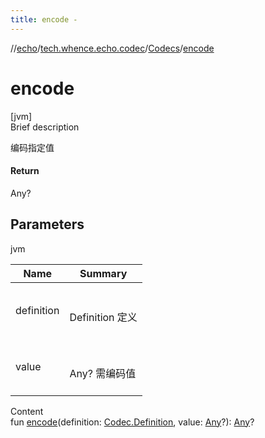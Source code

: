 ```yaml
---
title: encode -
---
```

//[echo](../../index.md)/[tech.whence.echo.codec](../index.md)/[Codecs](index.md)/[encode](encode.md)



# encode  
[jvm]  
Brief description  


编码指定值



#### Return  


Any?



## Parameters  
  
jvm  
  
|  Name|  Summary| 
|---|---|
| definition| <br><br>Definition 定义<br><br>
| value| <br><br>Any? 需编码值<br><br>
  
  
Content  
fun [encode](encode.md)(definition: [Codec.Definition](../-codec/-definition/index.md), value: [Any](https://kotlinlang.org/api/latest/jvm/stdlib/kotlin/-any/index.html)?): [Any](https://kotlinlang.org/api/latest/jvm/stdlib/kotlin/-any/index.html)?  



